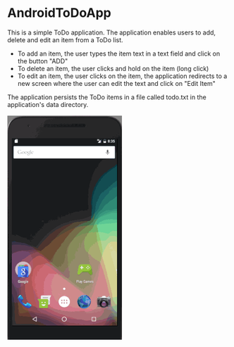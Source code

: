 # AndroidToDoApp
This is a simple ToDo application. The application enables users to add, delete and edit an item from a ToDo list.
- To add an item, the user types the item text in a text field and click on the button "ADD"
- To delete an item, the user clicks and hold on the item (long click)
- To edit an item, the user clicks on the item, the application redirects to a new screen where the user can edit the text and click on "Edit Item"

The application persists the ToDo items in a file called todo.txt in the application's data directory.

![alt tag](https://github.com/iman-saleh/AndroidToDoApp/blob/master/tododemo.gif)
